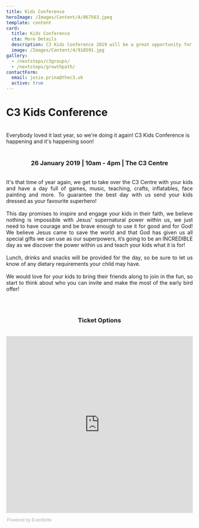 ```yaml
---
title: Kids Conference
heroImage: /Images/Content/4/867563.jpeg
template: content
card:
  title: Kids Conference
  cta: More Details
  description: C3 Kids Conference 2019 will be a great opportunity for kids from Reception to Year 6 to reach new heights of faith and worship!
  image: /Images/Content/4/918591.jpg
gallery:
  - /nextsteps/c3groups/
  - /nextsteps/growthpath/
contactForm:
  email: josie.prina@thec3.uk
  active: true
---
```


<h1>
C3 Kids Conference</h1>
<br />
Everybody loved it last year, so&nbsp;we&#39;re doing it again!&nbsp;C3 Kids Conference is happening and it&#39;s happening soon!<br />
&nbsp;
<h3 style="text-align: center;">
26 January 2019 | 10am - 4pm | The C3 Centre</h3>

<div style="text-align: justify;">
<br />
It&#39;s that time of year again, we get to take over the C3 Centre with your kids and have a day full of games, music, teaching, crafts, inflatables, face painting and more. To guarantee the best day with us send your kids dressed as your&nbsp;favourite&nbsp;superhero!<br />
<br />
This day promises to inspire and engage your kids in their faith, we believe nothing is impossible with Jesus&rsquo; supernatural power within us, we just need to have&nbsp;courage&nbsp;and be brave enough to use it for good and for God! We believe Jesus came to save the world and that God has given us all special gifts we can use as our superpowers, it&rsquo;s going to be an INCREDIBLE day as we discover the power within us and teach your kids what it is for!<br />
<br />
Lunch, drinks&nbsp;and&nbsp;snacks will be provided for the day, so be sure to let us know of any dietary requirements your child may have.<br />
&nbsp;</div>

<div style="text-align: justify;">
We would love for your kids to bring their friends along to join in the fun, so start to think about who you can invite and make the most of the early bird offer!</div>

<h3 style="text-align: justify;">
&nbsp;</h3>

<h3 style="text-align: center;">
Ticket Options</h3>
&nbsp;

<div style="width:100%; text-align:left;">
<iframe allowtransparency="true" frameborder="0" height="478" hspace="0" marginheight="5" marginwidth="5" scrolling="auto" src="https://eventbrite.co.uk/tickets-external?eid=51815084312&amp;ref=etckt" vspace="0" width="100%"></iframe>

<div style="font-family:Helvetica, Arial; font-size:12px; padding:10px 0 5px; margin:2px; width:100%; text-align:left;">
<a class="powered-by-eb" href="https://www.eventbrite.co.uk/" style="color: #ADB0B6; text-decoration: none;" target="_blank">Powered by Eventbrite</a></div>
</div>
